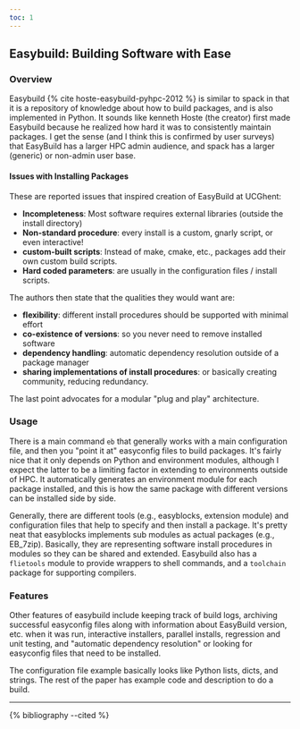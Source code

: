 ```yaml
---
toc: 1
---
```


## Easybuild: Building Software with Ease

### Overview

Easybuild {% cite hoste-easybuild-pyhpc-2012 %} is similar to spack in that it is a repository of knowledge about how to build
packages, and is also implemented in Python. It sounds like kenneth Hoste (the creator) first made Easybuild because he realized how
hard it was to consistently maintain packages. I get the sense (and I think this is confirmed
by user surveys) that EasyBuild has a larger HPC admin audience, and spack has a larger
(generic) or non-admin user base.

#### Issues with Installing Packages

These are reported issues that inspired creation of EasyBuild at UCGhent:

 - **Incompleteness**: Most software requires external libraries (outside the install directory)
 - **Non-standard procedure**: every install is a custom, gnarly script, or even interactive!
 - **custom-built scripts**: Instead of make, cmake, etc., packages add their own custom build scripts.
 - **Hard coded parameters**: are usually in the configuration files / install scripts.


The authors then state that the qualities they would want are:

 - **flexibility**: different install procedures should be supported with minimal effort
 - **co-existence of versions**: so you never need to remove installed software
 - **dependency handling**: automatic dependency resolution outside of a package manager
 - **sharing implementations of install procedures**: or basically creating community, reducing redundancy.

The last point advocates for a modular "plug and play" architecture.

### Usage

There is a main command `eb` that generally works with a main configuration file, and then you
"point it at" easyconfig files to build packages. It's fairly nice that it only depends on Python
and environment modules, although I expect the latter to be a limiting factor in extending to environments
outside of HPC. It automatically generates an environment module for each package installed, and this is how
the same package with different versions can be installed side by side.

Generally, there are different tools (e.g., easyblocks, extension module) and configuration files
that help to specify and then install a package. It's pretty neat that easyblocks implements sub modules
as actual packages (e.g., EB_7zip). Basically, they are representing software install procedures in modules
so they can be shared and extended. Easybuild also has a `flietools` module to provide wrappers to shell commands,
and a `toolchain` package for supporting compilers.
 
### Features

Other features of easybuild include keeping track of build logs, archiving successful easyconfig files 
along with information about EasyBuild version, etc. when it was run, interactive installers,
parallel installs, regression and unit testing, and "automatic dependency resolution" or looking for easyconfig files that need to be installed.

The configuration file example basically looks like Python lists, dicts, and strings. The rest
of the paper has example code and description to do a build.


<hr>

{% bibliography --cited %}
